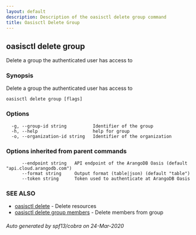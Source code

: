 ```yaml
---
layout: default
description: Description of the oasisctl delete group command
title: Oasisctl Delete Group
---
```

## oasisctl delete group

Delete a group the authenticated user has access to

### Synopsis

Delete a group the authenticated user has access to

```
oasisctl delete group [flags]
```

### Options

```
  -g, --group-id string          Identifier of the group
  -h, --help                     help for group
  -o, --organization-id string   Identifier of the organization
```

### Options inherited from parent commands

```
      --endpoint string   API endpoint of the ArangoDB Oasis (default "api.cloud.arangodb.com")
      --format string     Output format (table|json) (default "table")
      --token string      Token used to authenticate at ArangoDB Oasis
```

### SEE ALSO

* [oasisctl delete](oasisctl_delete.md)	 - Delete resources
* [oasisctl delete group members](oasisctl_delete_group_members.md)	 - Delete members from group

###### Auto generated by spf13/cobra on 24-Mar-2020
